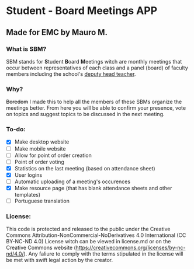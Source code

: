 # Student - Board Meetings APP
## Made for EMC by Mauro M.

### What is SBM?
SBM stands for **S**tudent **B**oard **M**eetings witch are monthly meetings that occur between representatives of each class and a panel (board) of faculty members including the school's [deputy head teacher](https://en.wikipedia.org/wiki/Deputy_head_teacher).

### Why?
~~Boredom~~ I made this to help all the members of these SBMs organize the meetings better. From here you will be able to confirm your presence, vote on topics and suggest topics to be discussed in the next meeting.

### To-do:
* [x] Make desktop website
* [ ] Make mobile website
* [ ] Allow for point of order creation
* [ ] Point of order voting
* [x] Statistics on the last meeting (based on attendance sheet)
* [x] User logins
* [ ] Automatic uploading of a meeting's occurences
* [x] Make resource page (that has blank attendance sheets and other templates)
* [ ] Portuguese translation

### License:
This code is protected and released to the public under the Creative Commons Attribution-NonCommercial-NoDerivatives 4.0 International (CC BY-NC-ND 4.0) License witch can be viewed in license.md or on the Creative Commons website (https://creativecommons.org/licenses/by-nc-nd/4.0/). Any faliure to comply with the terms stipulated in the license will be met with swift legal action by the creator.
